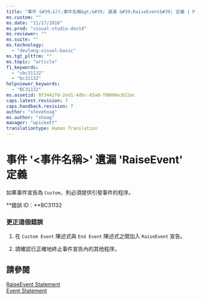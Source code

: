 ```yaml
---
title: "事件 &#39;&lt;事件名稱&gt;&#39; 遺漏 &#39;RaiseEvent&#39; 定義 | Microsoft Docs"
ms.custom: ""
ms.date: "11/17/2016"
ms.prod: "visual-studio-dev14"
ms.reviewer: ""
ms.suite: ""
ms.technology: 
  - "devlang-visual-basic"
ms.tgt_pltfrm: ""
ms.topic: "article"
f1_keywords: 
  - "vbc31132"
  - "bc31132"
helpviewer_keywords: 
  - "BC31132"
ms.assetid: 8f3442fd-2ed1-4dbc-83a8-f0860ec022ac
caps.latest.revision: 7
caps.handback.revision: 7
author: "stevehoag"
ms.author: "shoag"
manager: "wpickett"
translationtype: Human Translation
---
```

# 事件 &#39;&lt;事件名稱&gt;&#39; 遺漏 &#39;RaiseEvent&#39; 定義
如果事件宣告為 `Custom`，則必須提供引發事件的程序。  
  
 **錯誤 ID︰**BC31132  
  
### 更正這個錯誤  
  
1.  在 `Custom Event` 陳述式與 `End Event` 陳述式之間加入 `RaiseEvent` 宣告。  
  
2.  請確認已正確地終止事件宣告內的其他程序。  
  
## 請參閱  
 [RaiseEvent Statement](../../visual-basic/language-reference/statements/raiseevent-statement.md)   
 [Event Statement](../../visual-basic/language-reference/statements/event-statement.md)